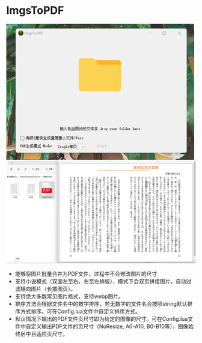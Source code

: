 # ImgsToPDF
<img src="https://github.com/Sinryou/ImagesToPDF/blob/master/Pics/GIF%202022-12-20%2022-35-54.gif" width="500"  alt="演示图片"/><br/>
<img src="https://github.com/Sinryou/ImagesToPDF/blob/master/Pics/%E7%AB%96%E6%8E%92%E6%95%88%E6%9E%9C.png" width="700"  alt="演示图片"/><br/>
   * 能够将图片批量合并为PDF文件，过程中不会修改图片的尺寸
   * 支持小说模式（双面左至右，右至左排版），模式下会双页拼接图片，自动过滤横向图片（长插图页）。
   * 支持绝大多数常见图片格式，支持webp图片。
   * 排序方法会根据文件名中的数字排序，若无数字的文件名会按照string默认排序方式排序。可在Config.lua文件中自定义排序方式。
   * 默认情况下输出的PDF文件页尺寸即为给定的图像的尺寸。可在Config.lua文件中自定义输出PDF文件的页尺寸（NoResize, A0-A10, B0-B10等），图像始终居中且适应页尺寸。
